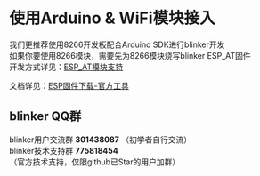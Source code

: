 # 使用Arduino & WiFi模块接入  
我们更推荐使用8266开发板配合Arduino SDK进行blinker开发  
如果你要使用8266模块，需要先为8266模块烧写blinker ESP_AT固件  
开发方式详见：[ESP_AT模块支持](?file=003-硬件开发/06-ESP_AT模块支持 "ESP_AT模块支持")  

文档详见：[ESP固件下载-官方工具](https://www.espressif.com/sites/default/files/documentation/2a-esp8266-sdk_getting_started_guide_cn.pdf)  

## blinker QQ群  
blinker用户交流群   **301438087**  （初学者自行交流）  
blinker技术支持群   **775818454**  （官方技术支持，仅限github已Star的用户加群）  